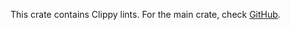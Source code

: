 This crate contains Clippy lints. For the main crate, check [GitHub](https://github.com/dust-lang/dust-clippy).

